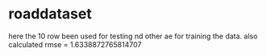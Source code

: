 # roaddataset

here the 10 row been used for testing nd other ae for training the data.
also calculated rmse = 1.6338872765814707
